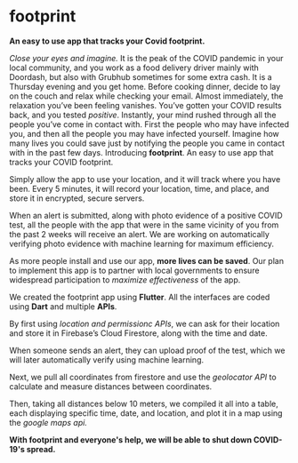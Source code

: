 # footprint

**An easy to use app that tracks your Covid footprint.**


*Close your eyes and imagine.* It is the peak of the COVID pandemic in your local community, and you work as a food delivery driver mainly with Doordash, but also with Grubhub sometimes for some extra cash. It is a Thursday evening and you get home. Before cooking dinner, decide to lay on the couch and relax while checking your email. Almost immediately, the relaxation you’ve been feeling vanishes. You’ve gotten your COVID results back, and you tested _positive_. Instantly, your mind rushed through all the people you’ve come in contact with. First the people who may have infected you, and then all the people you may have infected yourself. Imagine how many lives you could save just by notifying the people you came in contact with in the past few days. Introducing **footprint**. An easy to use app that tracks your COVID footprint. 

Simply allow the app to use your location, and it will track where you have been. Every 5 minutes, it will record your location, time, and place, and store it in encrypted, secure servers.

When an alert is submitted, along with photo evidence of a positive COVID test, all the people with the app that were in the same vicinity of you from the past 2 weeks will receive an alert. We are working on automatically verifying photo evidence with machine learning for maximum efficiency. 

As more people install and use our app, **more lives can be saved**. Our plan to implement this app is to partner with local governments to ensure widespread participation to *maximize* *effectiveness* of the app.


We created the footprint app using **Flutter**. All the interfaces are coded using **Dart** and multiple **APIs**. 

By first using *location and permissionc APIs*, we can ask for their location and store it in Firebase’s Cloud Firestore, along with the time and date. 

When someone sends an alert, they can upload proof of the test, which we will later automatically verify using machine learning. 

Next, we pull all coordinates from firestore and use the *geolocator API* to calculate and measure distances between coordinates. 

Then, taking all distances below 10 meters, we compiled it all into a table, each displaying specific time, date, and location, and plot it in a map using the *google maps api.*


**With footprint and everyone's help, we will be able to shut down COVID-19's spread.**
